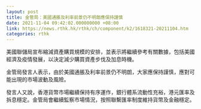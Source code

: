 ```yaml
---
layout: post
title: 金管局：美國通脹及利率前景仍不明朗應保持謹慎
date: 2021-11-04 09:42:02.000000000 +08:00
link: https://news.rthk.hk/rthk/ch/component/k2/1618321-20211104.htm
categories: rthk
---
```


美國聯儲局宣布縮減資產購買規模的安排，並表示將繼續參考有關數據，包括美國經濟及疫情發展，以決定減少購買資產步伐及加息時機。

金管局發言人表示，由於美國通脹及利率前景仍不明朗，大家應保持謹慎，應對可能出現的市場波動及風險。

發言人又說，香港貨幣市場繼續保持有序運作，銀行體系流動性充裕，港元匯率及拆息穩定。金管局會繼續監察市場情況，按照聯繫匯率制度維持貨幣及金融穩定。

